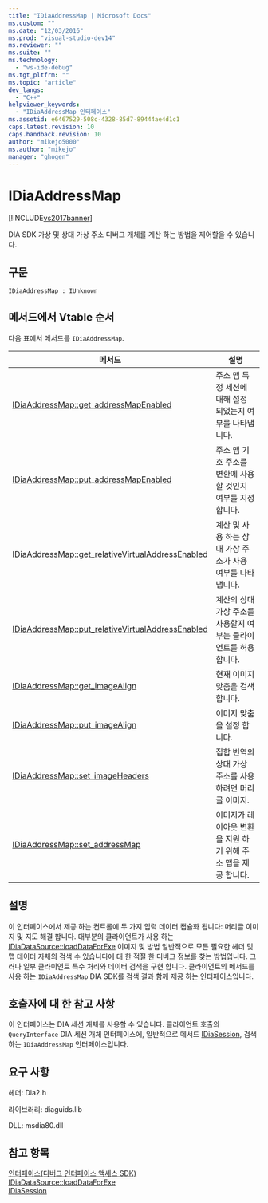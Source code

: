 ```yaml
---
title: "IDiaAddressMap | Microsoft Docs"
ms.custom: ""
ms.date: "12/03/2016"
ms.prod: "visual-studio-dev14"
ms.reviewer: ""
ms.suite: ""
ms.technology: 
  - "vs-ide-debug"
ms.tgt_pltfrm: ""
ms.topic: "article"
dev_langs: 
  - "C++"
helpviewer_keywords: 
  - "IDiaAddressMap 인터페이스"
ms.assetid: e6467529-508c-4328-85d7-89444ae4d1c1
caps.latest.revision: 10
caps.handback.revision: 10
author: "mikejo5000"
ms.author: "mikejo"
manager: "ghogen"
---
```

# IDiaAddressMap
[!INCLUDE[vs2017banner](../../code-quality/includes/vs2017banner.md)]

DIA SDK 가상 및 상대 가상 주소 디버그 개체를 계산 하는 방법을 제어할을 수 있습니다.  
  
## 구문  
  
```  
IDiaAddressMap : IUnknown  
```  
  
## 메서드에서 Vtable 순서  
 다음 표에서 메서드를 `IDiaAddressMap`.  
  
|메서드|설명|  
|---------|--------|  
|[IDiaAddressMap::get\_addressMapEnabled](../../debugger/debug-interface-access/idiaaddressmap-get-addressmapenabled.md)|주소 맵 특정 세션에 대해 설정 되었는지 여부를 나타냅니다.|  
|[IDiaAddressMap::put\_addressMapEnabled](../../debugger/debug-interface-access/idiaaddressmap-put-addressmapenabled.md)|주소 맵 기호 주소를 변환에 사용할 것인지 여부를 지정 합니다.|  
|[IDiaAddressMap::get\_relativeVirtualAddressEnabled](../../debugger/debug-interface-access/idiaaddressmap-get-relativevirtualaddressenabled.md)|계산 및 사용 하는 상대 가상 주소가 사용 여부를 나타냅니다.|  
|[IDiaAddressMap::put\_relativeVirtualAddressEnabled](../../debugger/debug-interface-access/idiaaddressmap-put-relativevirtualaddressenabled.md)|계산의 상대 가상 주소를 사용할지 여부는 클라이언트를 허용 합니다.|  
|[IDiaAddressMap::get\_imageAlign](../../debugger/debug-interface-access/idiaaddressmap-get-imagealign.md)|현재 이미지 맞춤을 검색합니다.|  
|[IDiaAddressMap::put\_imageAlign](../../debugger/debug-interface-access/idiaaddressmap-put-imagealign.md)|이미지 맞춤을 설정 합니다.|  
|[IDiaAddressMap::set\_imageHeaders](../../debugger/debug-interface-access/idiaaddressmap-set-imageheaders.md)|집합 번역의 상대 가상 주소를 사용 하려면 머리글 이미지.|  
|[IDiaAddressMap::set\_addressMap](../../debugger/debug-interface-access/idiaaddressmap-set-addressmap.md)|이미지가 레이아웃 변환을 지원 하기 위해 주소 맵을 제공 합니다.|  
  
## 설명  
 이 인터페이스에서 제공 하는 컨트롤에 두 가지 입력 데이터 캡슐화 됩니다: 머리글 이미지 및 지도 해결 합니다.  대부분의 클라이언트가 사용 하는 [IDiaDataSource::loadDataForExe](../../debugger/debug-interface-access/idiadatasource-loaddataforexe.md) 이미지 및 방법 일반적으로 모든 필요한 헤더 및 맵 데이터 자체의 검색 수 있습니다에 대 한 적절 한 디버그 정보를 찾는 방법입니다.  그러나 일부 클라이언트 특수 처리와 데이터 검색을 구현 합니다.  클라이언트의 메서드를 사용 하는 `IDiaAddressMap` DIA SDK를 검색 결과 함께 제공 하는 인터페이스입니다.  
  
## 호출자에 대 한 참고 사항  
 이 인터페이스는 DIA 세션 개체를 사용할 수 있습니다.  클라이언트 호출의 `QueryInterface` DIA 세션 개체 인터페이스에, 일반적으로 메서드 [IDiaSession](../../debugger/debug-interface-access/idiasession.md), 검색 하는 `IDiaAddressMap` 인터페이스입니다.  
  
## 요구 사항  
 헤더: Dia2.h  
  
 라이브러리: diaguids.lib  
  
 DLL: msdia80.dll  
  
## 참고 항목  
 [인터페이스\(디버그 인터페이스 액세스 SDK\)](../../debugger/debug-interface-access/interfaces-debug-interface-access-sdk.md)   
 [IDiaDataSource::loadDataForExe](../../debugger/debug-interface-access/idiadatasource-loaddataforexe.md)   
 [IDiaSession](../../debugger/debug-interface-access/idiasession.md)